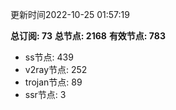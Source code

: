 更新时间2022-10-25 01:57:19

**总订阅: 73**
**总节点: 2168**
**有效节点: 783**
- ss节点: 439
- v2ray节点: 252
- trojan节点: 89
- ssr节点: 3
